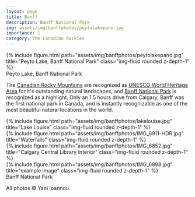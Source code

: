 ```yaml
---
layout: page
title: Banff
description: Banff National Park
img: assets/img/banffphotos/peytolakepano.jpg
importance: 1
category: The Canadian Rockies
---
```

<div class="row">
    <div class="col-sm mt-3 mt-md-0">
        {% include figure.html path="assets/img/banffphotos/peytolakepano.jpg" title="Peyto Lake, Banff National Park" class="img-fluid rounded z-depth-1" %}
    </div>
</div>
<div class="caption">
    Peyto Lake, Banff National Park
</div>

The [Canadian Rocky Mountains](https://en.wikipedia.org/wiki/Canadian_Rockies) are recognized as [UNESCO World Heritage Area](https://whc.unesco.org/en/list/304/) for it's outstanding natural landscapes, and [Banff National Park](https://www.pc.gc.ca/en/pn-np/ab/banff) is recognized as a highlight. Only an 1.5 hours drive from Calgary, Banff was the first national park in Canada, and is instantly recognizable as one of the most beautiful natural locations in the world.

<div class="row justify-content-sm-center">
    <div class="col-sm-8 mt-3 mt-md-0">
        {% include figure.html path="assets/img/banffphotos/lakelouise.jpg" title="Lake Louise" class="img-fluid rounded z-depth-1" %}
    </div>
    <div class="col-sm-4 mt-3 mt-md-0">
        {% include figure.html path="assets/img/banffphotos/IMG_6911-HDR.jpg" title="Waterfalls" class="img-fluid rounded z-depth-1" %}
    </div>
    <div class="col-sm-4 mt-3 mt-md-0">
        {% include figure.html path="assets/img/banffphotos/IMG_6852.jpg" title="Calgary Central Library Interior" class="img-fluid rounded z-depth-1" %}
    </div>
    <div class="col-sm-8 mt-3 mt-md-0">
        {% include figure.html path="assets/img/banffphotos/IMG_6898.jpg" title="example image" class="img-fluid rounded z-depth-1" %}
    </div>
</div>
<div class="caption">
Banff National Park
</div>


All photos &copy; Yani Ioannou.